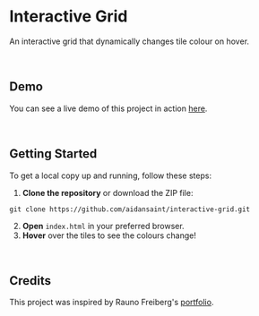 # Interactive Grid

An interactive grid that dynamically changes tile colour on hover.

<br />

## Demo

You can see a live demo of this project in action [here](https://aidansaint.github.io/interactive-grid/).

<br />

## Getting Started

To get a local copy up and running, follow these steps:

1. **Clone the repository** or download the ZIP file:

```
git clone https://github.com/aidansaint/interactive-grid.git
```

2. **Open** `index.html` in your preferred browser.
3. **Hover** over the tiles to see the colours change!

<br />

## Credits

This project was inspired by Rauno Freiberg's [portfolio](https://rauno.me).
